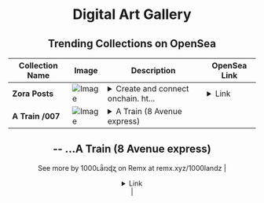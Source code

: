 <div align="center">

# Digital Art Gallery

## Trending Collections on OpenSea

| Collection Name                       | Image                                                                                     | Description                       | OpenSea Link                                                                                          |
|---------------------------------------|-------------------------------------------------------------------------------------------|-----------------------------------|--------------------------------------------------------------------------------------------------------|
| **Zora Posts** | ![Image](https://i.seadn.io/s/raw/files/f15785d0547cb4e9c3c2ff74e1e019c1.jpg?w=500&auto=format?w=200&auto=format) | <details><summary>Create and connect onchain. ht...</summary>Create and connect onchain. https://zora.co</details> | <details><summary>Link</summary>[Zora Posts](https://opensea.io/collection/zora-posts-20213)</details> |
| **A Train /007** | ![Image](https://i.seadn.io/s/raw/files/9e6f6d25a77232c93fb0e96115facefa.png?w=500&auto=format?w=200&auto=format) | <details><summary>A Train (8 Avenue express)
--
...</summary>A Train (8 Avenue express)
--
See more by 1000ʟǟռɖʐ on Remx at remx.xyz/1000landz</details> | <details><summary>Link</summary>[A Train /007](https://opensea.io/collection/a-train-007)</details> |

</div>